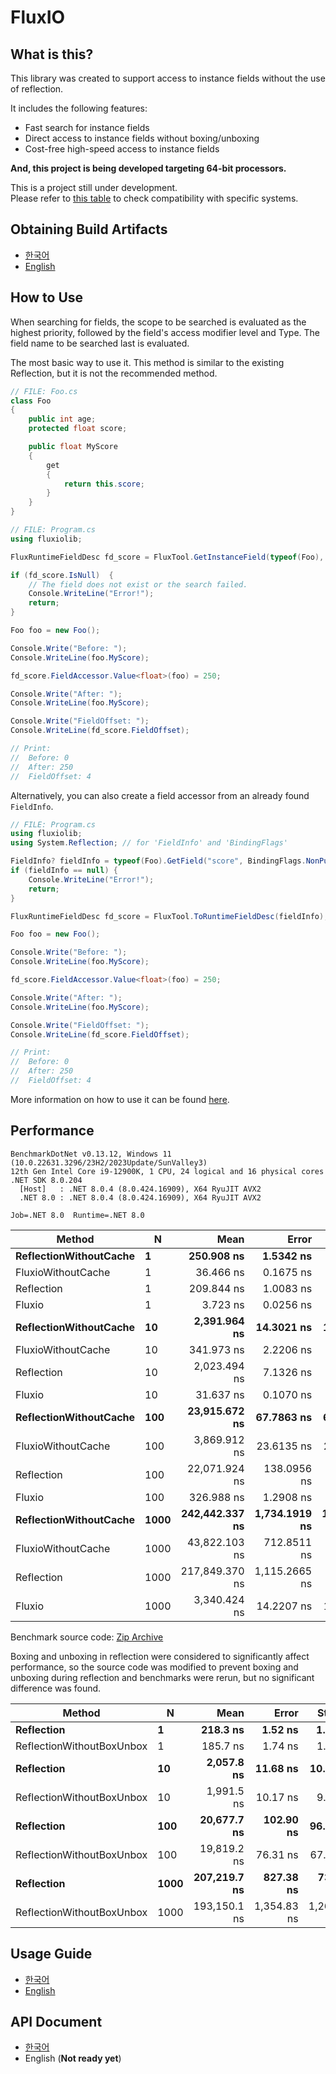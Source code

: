 # FluxIO
## What is this?
This library was created to support access to instance fields without the use of reflection.  
  
It includes the following features:  
- Fast search for instance fields
- Direct access to instance fields without boxing/unboxing
- Cost-free high-speed access to instance fields
   
**And, this project is being developed targeting 64-bit processors.**  
  
This is a project still under development.  
Please refer to [this table](./docs/Compatibility.md) to check compatibility with specific systems.  
  
  
## Obtaining Build Artifacts
- [한국어](./docs/ko/GetBuildArtifacts.md)  
- [English](./docs/en/GetBuildArtifacts.md)  
  
  
## How to Use
When searching for fields, the scope to be searched is evaluated as the highest priority, followed by the field's access modifier level and Type. The field name to be searched last is evaluated.  
  
The most basic way to use it. This method is similar to the existing Reflection, but it is not the recommended method.  
  
```csharp
// FILE: Foo.cs
class Foo
{
    public int age;
    protected float score;

    public float MyScore
    {
        get
        {
            return this.score;
        }
    }
}
```
```csharp
// FILE: Program.cs
using fluxiolib;

FluxRuntimeFieldDesc fd_score = FluxTool.GetInstanceField(typeof(Foo), "score"u8, ProtFlags.All);

if (fd_score.IsNull)  {
    // The field does not exist or the search failed.
    Console.WriteLine("Error!");
    return;
}

Foo foo = new Foo();

Console.Write("Before: ");
Console.WriteLine(foo.MyScore);

fd_score.FieldAccessor.Value<float>(foo) = 250;

Console.Write("After: ");
Console.WriteLine(foo.MyScore);

Console.Write("FieldOffset: ");
Console.WriteLine(fd_score.FieldOffset);

// Print:
//  Before: 0
//  After: 250
//  FieldOffset: 4
```
  
Alternatively, you can also create a field accessor from an already found `FieldInfo`.  
```csharp
// FILE: Program.cs
using fluxiolib;
using System.Reflection; // for 'FieldInfo' and 'BindingFlags'

FieldInfo? fieldInfo = typeof(Foo).GetField("score", BindingFlags.NonPublic | BindingFlags.Instance);
if (fieldInfo == null) {
    Console.WriteLine("Error!");
    return;
}

FluxRuntimeFieldDesc fd_score = FluxTool.ToRuntimeFieldDesc(fieldInfo);

Foo foo = new Foo();

Console.Write("Before: ");
Console.WriteLine(foo.MyScore);

fd_score.FieldAccessor.Value<float>(foo) = 250;

Console.Write("After: ");
Console.WriteLine(foo.MyScore);

Console.Write("FieldOffset: ");
Console.WriteLine(fd_score.FieldOffset);

// Print:
//  Before: 0
//  After: 250
//  FieldOffset: 4
```

More information on how to use it can be found [here](#usage-guide).  

## Performance
```
BenchmarkDotNet v0.13.12, Windows 11 (10.0.22631.3296/23H2/2023Update/SunValley3)
12th Gen Intel Core i9-12900K, 1 CPU, 24 logical and 16 physical cores
.NET SDK 8.0.204
  [Host]   : .NET 8.0.4 (8.0.424.16909), X64 RyuJIT AVX2
  .NET 8.0 : .NET 8.0.4 (8.0.424.16909), X64 RyuJIT AVX2

Job=.NET 8.0  Runtime=.NET 8.0  
```
| Method                 | N    | Mean           | Error         | StdDev        |
|----------------------- |----- |---------------:|--------------:|--------------:|
| **ReflectionWithoutCache** | **1**    |     **250.908 ns** |     **1.5342 ns** |     **1.4351 ns** |
| FluxioWithoutCache     | 1    |      36.466 ns |     0.1675 ns |     0.1484 ns |
| Reflection             | 1    |     209.844 ns |     1.0083 ns |     0.9431 ns |
| Fluxio                 | 1    |       3.723 ns |     0.0256 ns |     0.0240 ns |
| **ReflectionWithoutCache** | **10**   |   **2,391.964 ns** |    **14.3021 ns** |    **13.3782 ns** |
| FluxioWithoutCache     | 10   |     341.973 ns |     2.2206 ns |     2.0772 ns |
| Reflection             | 10   |   2,023.494 ns |     7.1326 ns |     6.6718 ns |
| Fluxio                 | 10   |      31.637 ns |     0.1070 ns |     0.1001 ns |
| **ReflectionWithoutCache** | **100**  |  **23,915.672 ns** |    **67.7863 ns** |    **63.4074 ns** |
| FluxioWithoutCache     | 100  |   3,869.912 ns |    23.6135 ns |    22.0881 ns |
| Reflection             | 100  |  22,071.924 ns |   138.0956 ns |   129.1747 ns |
| Fluxio                 | 100  |     326.988 ns |     1.2908 ns |     1.0078 ns |
| **ReflectionWithoutCache** | **1000** | **242,442.337 ns** | **1,734.1919 ns** | **1,622.1642 ns** |
| FluxioWithoutCache     | 1000 |  43,822.103 ns |   712.8511 ns |   666.8014 ns |
| Reflection             | 1000 | 217,849.370 ns | 1,115.2665 ns |   988.6547 ns |
| Fluxio                 | 1000 |   3,340.424 ns |    14.2207 ns |    13.3021 ns |
  
Benchmark source code: [Zip Archive](./.benchmark/FluxIOLib.Benchmark.zip)  
   
Boxing and unboxing in reflection were considered to significantly affect performance, so the source code was modified to prevent boxing and unboxing during reflection and benchmarks were rerun, but no significant difference was found. 
   
 Method                    | N    | Mean         | Error       | StdDev      |
-------------------------- |----- |-------------:|------------:|------------:|
 **Reflection**                | **1**    |     **218.3 ns** |     **1.52 ns** |     **1.42 ns** |
 ReflectionWithoutBoxUnbox | 1    |     185.7 ns |     1.74 ns |     1.62 ns |
 **Reflection**                | **10**   |   **2,057.8 ns** |    **11.68 ns** |    **10.35 ns** |
 ReflectionWithoutBoxUnbox | 10   |   1,991.5 ns |    10.17 ns |     9.51 ns |
 **Reflection**                | **100**  |  **20,677.7 ns** |   **102.90 ns** |    **96.25 ns** |
 ReflectionWithoutBoxUnbox | 100  |  19,819.2 ns |    76.31 ns |    67.64 ns |
 **Reflection**                | **1000** | **207,219.7 ns** |   **827.38 ns** |   **733.45 ns** |
 ReflectionWithoutBoxUnbox | 1000 | 193,150.1 ns | 1,354.83 ns | 1,267.31 ns |


## Usage Guide
- [한국어](./docs/ko/HowToUse_Basic.md)
- [English](./docs/en/HowToUse_Basic.md)

## API Document
- [한국어](./docs/ko/API/fluxiolib.md)
- English (**Not ready yet**)
